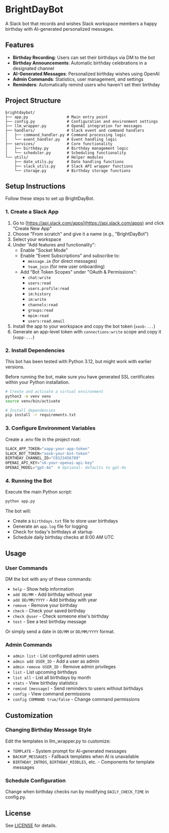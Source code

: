 # BrightDayBot

A Slack bot that records and wishes Slack workspace members a happy birthday with AI-generated personalized messages.

## Features

- **Birthday Recording**: Users can set their birthdays via DM to the bot
- **Birthday Announcements**: Automatic birthday celebrations in a designated channel
- **AI-Generated Messages**: Personalized birthday wishes using OpenAI
- **Admin Commands**: Statistics, user management, and settings
- **Reminders**: Automatically remind users who haven't set their birthday

## Project Structure

```plaintext
brightdaybot/
├── app.py                 # Main entry point
├── config.py              # Configuration and environment settings
├── llm_wrapper.py         # OpenAI integration for messages
├── handlers/              # Slack event and command handlers
│   ├── command_handler.py # Command processing logic
│   └── event_handler.py   # Event handling logic
├── services/              # Core functionality
│   ├── birthday.py        # Birthday management logic
│   └── scheduler.py       # Scheduling functionality
└── utils/                 # Helper modules
    ├── date_utils.py      # Date handling functions
    ├── slack_utils.py     # Slack API wrapper functions
    └── storage.py         # Birthday storage functions
```

## Setup Instructions

Follow these steps to set up BrightDayBot.

### 1. Create a Slack App

1. Go to [https://api.slack.com/apps](https://api.slack.com/apps) and click "Create New App"
2. Choose "From scratch" and give it a name (e.g., "BrightDayBot")
3. Select your workspace
4. Under "Add features and functionality":
   - Enable "Socket Mode"
   - Enable "Event Subscriptions" and subscribe to:
     - `message.im` (for direct messages)
     - `team_join` (for new user onboarding)
   - Add "Bot Token Scopes" under "OAuth & Permissions":
     - `chat:write`
     - `users:read`
     - `users.profile:read`
     - `im:history`
     - `im:write`
     - `channels:read`
     - `groups:read`
     - `mpim:read`
     - `users:read.email`
5. Install the app to your workspace and copy the bot token (`xoxb-...`)
6. Generate an app-level token with `connections:write` scope and copy it (`xapp-...`)

### 2. Install Dependencies

This bot has been tested with Python 3.12, but might work with earlier versions.

Before running the bot, make sure you have generated SSL certificates within your Python installation.

```bash
# Create and activate a virtual environment
python3 -m venv venv
source venv/bin/activate

# Install dependencies
pip install -r requirements.txt
```

### 3. Configure Environment Variables

Create a .env file in the project root:

```python
SLACK_APP_TOKEN="xapp-your-app-token"
SLACK_BOT_TOKEN="xoxb-your-bot-token"
BIRTHDAY_CHANNEL_ID="C0123456789"
OPENAI_API_KEY="sk-your-openai-api-key"
OPENAI_MODEL="gpt-4o"  # Optional: defaults to gpt-4o
```

### 4. Running the Bot

Execute the main Python script:

```bash
python app.py
```

The bot will:

- Create a `birthdays.txt` file to store user birthdays
- Generate an `app.log` file for logging
- Check for today's birthdays at startup
- Schedule daily birthday checks at 8:00 AM UTC

## Usage

### User Commands

DM the bot with any of these commands:

- `help` - Show help information
- `add DD/MM` - Add birthday without year
- `add DD/MM/YYYY` - Add birthday with year
- `remove` - Remove your birthday
- `check` - Check your saved birthday
- `check @user` - Check someone else's birthday
- `test` - See a test birthday message

Or simply send a date in `DD/MM` or `DD/MM/YYYY` format.

### Admin Commands

- `admin list` - List configured admin users
- `admin add USER_ID` - Add a user as admin
- `admin remove USER_ID` - Remove admin privileges
- `list` - List upcoming birthdays
- `list all` - List all birthdays by month
- `stats` - View birthday statistics
- `remind [message]` - Send reminders to users without birthdays
- `config` - View command permissions
- `config COMMAND true/false` - Change command permissions

## Customization

### Changing Birthday Message Style

Edit the templates in llm_wrapper.py to customize:

- `TEMPLATE` - System prompt for AI-generated messages
- `BACKUP_MESSAGES` - Fallback templates when AI is unavailable
- `BIRTHDAY_INTROS`, `BIRTHDAY_MIDDLES`, etc. - Components for template messages

### Schedule Configuration

Change when birthday checks run by modifying `DAILY_CHECK_TIME` in config.py.

## License

See [LICENSE](LICENSE) for details.
